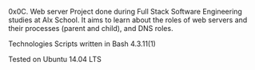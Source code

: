0x0C. Web server
Project done during Full Stack Software Engineering studies at Alx School. It aims to learn about the roles of web servers and their processes (parent and child), and DNS roles.

Technologies
Scripts written in Bash 4.3.11(1)

Tested on Ubuntu 14.04 LTS
